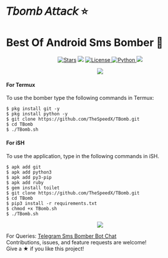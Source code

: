 # 𝘛𝘣𝘰𝘮𝘣 𝘈𝘵𝘵𝘢𝘤𝘬 ⭐️

# Best Of Android Sms Bomber 🐙

<p align="center">
<a href="https://github.com/AnonymousX1025/AnonXMusic/stargazers"><img src="https://img.shields.io/github/stars/AnonymousX1025/AnonXMusic?color=black&logo=github&logoColor=black&style=for-the-badge" alt="Stars" /></a>
<a href="https://github.com/AnonymousX1025/AnonXMusic/network/members"> <img src="https://img.shields.io/github/forks/AnonymousX1025/AnonXMusic?color=black&logo=github&logoColor=black&style=for-the-badge" /></a>
<a href="https://github.com/AnonymousX1025/AnonXMusic/blob/master/LICENSE"> <img src="https://img.shields.io/badge/License-MIT-blueviolet?style=for-the-badge" alt="License" /> </a>
<a href="https://www.python.org/"> <img src="https://img.shields.io/badge/Written%20in-Python-orange?style=for-the-badge&logo=python" alt="Python" /> </a>
<a href="https://github.com/AnonymousX1025/AnonXMusic/commits/AnonymousX1025"> <img src="https://img.shields.io/github/last-commit/AnonymousX1025/AnonXMusic?color=blue&logo=github&logoColor=green&style=for-the-badge" /></a>
</p>

<p align="center">
  <img src="https://telegra.ph/file/74100f306f3a7022dd1fa.gif">

#### For Termux

To use the bomber type the following commands in Termux:
```shell script
$ pkg install git -y 
$ pkg install python -y 
$ git clone https://github.com/TheSpeedX/TBomb.git
$ cd TBomb
$ ./TBomb.sh
```

#### For iSH

To use the application, type in the following commands in iSH.
```shell script
$ apk add git
$ apk add python3
$ apk add py3-pip
$ apk add ruby
$ gem install toilet
$ git clone https://github.com/TheSpeedX/TBomb.git
$ cd TBomb
$ pip3 install -r requirements.txt
$ chmod +x TBomb.sh
$ ./TBomb.sh
```
</p>

<p align="center">
  <img src="https://telegra.ph/file/d8c2852154cf31c3b52d9.png">

  For Queries: [Telegram Sms Bomber Bot Chat](https://t.me/SmsXBlasting_bot)  
Contributions, issues, and feature requests are welcome!  
Give a ★ if you like this project!
